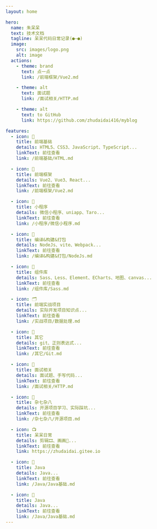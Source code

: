 ```yaml
---
layout: home

hero:
  name: 朱呆呆
  text: 技术文档
  tagline: 呆呆代码日常记录(●—●)
  image:
    src: images/logo.png
    alt: image
  actions:
    - theme: brand
      text: 点一点
      link: /前端框架/Vue2.md

    - theme: alt
      text: 面试题
      link: /面试相关/HTTP.md

    - theme: alt
      text: to GitHub
      link: https://github.com/zhudaidai416/myblog

features:
  - icon: 🌱
    title: 前端基础
    details: HTML5、CSS3、JavaScript、TypeScript...
    linkText: 前往查看
    link: /前端基础/HTML.md

  - icon: 🌵
    title: 前端框架
    details: Vue2、Vue3、React...
    linkText: 前往查看
    link: /前端框架/Vue2.md

  - icon: 🌳
    title: 小程序
    details: 微信小程序、uniapp、Taro...
    linkText: 前往查看
    link: /小程序/微信小程序.md

  - icon: 🌴
    title: 编译&构建&打包
    details: NodeJs、vite、Webpack...
    linkText: 前往查看
    link: /编译&构建&打包/NodeJs.md

  - icon: 🍂
    title: 组件库
    details: Sass、Less、Element、ECharts、地图、canvas...
    linkText: 前往查看
    link: /组件库/Sass.md

  - icon: 🗂️
    title: 前端实战项目
    details: 实际开发项目知识点...
    linkText: 前往查看
    link: /实战项目/数据处理.md

  - icon: 🍁
    title: 其它
    details: git、正则表达式...
    linkText: 前往查看
    link: /其它/Git.md

  - icon: 💭
    title: 面试相关
    details: 面试题、手写代码...
    linkText: 前往查看
    link: /面试相关/HTTP.md

  - icon: 🔖
    title: 杂七杂八
    details: 开源项目学习、实际踩坑...
    linkText: 前往查看
    link: /杂七杂八/开源项目.md

  - icon: 📺
    title: 呆呆日常
    details: 剪辑🎞、画画🎨...
    linkText: 前往查看
    link: https://zhudaidai.gitee.io

  - icon: 🍁
    title: Java
    details: Java...
    linkText: 前往查看
    link: /Java/Java基础.md

  - icon: 🍁
    title: Java
    details: Java...
    linkText: 前往查看
    link: /Java/Java基础.md
---
```

